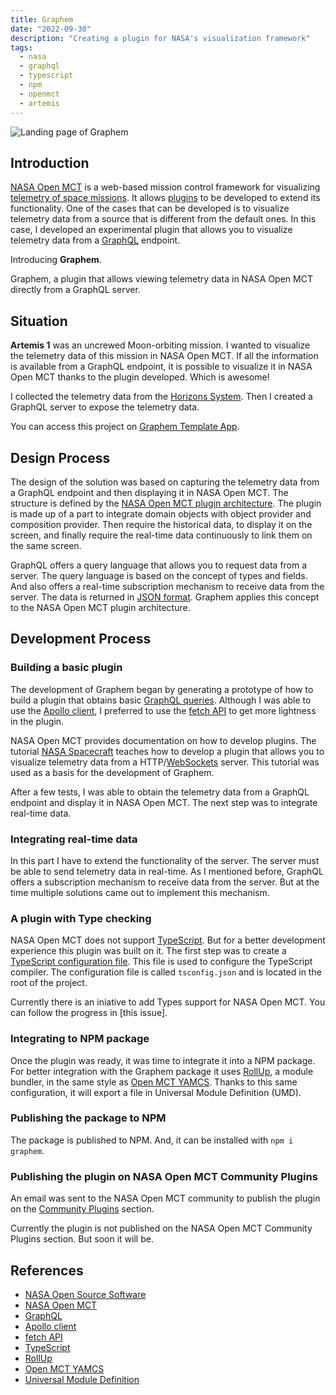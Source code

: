 ```yaml
---
title: Graphem
date: "2022-09-30"
description: "Creating a plugin for NASA's visualization framework"
tags:
  - nasa
  - graphql
  - typescript
  - npm
  - openmct
  - artemis
---
```


<img src="/graphem__cover.webp" alt="Landing page of Graphem" />

## Introduction

<a href="https://software.nasa.gov/software/ARC-15256-1D" target="_blank">NASA Open MCT</a> is a web-based mission control framework for visualizing <a href="https://en.wikipedia.org/wiki/Telemetry" target="_blank">telemetry of space missions</a>. It allows <a href="https://nasa.github.io/openmct/plugins/" target="_blank">plugins</a> to be developed to extend its functionality. One of the cases that can be developed is to visualize telemetry data from a source that is different from the default ones. In this case, I developed an experimental plugin that allows you to visualize telemetry data from a <a href="https://graphql.org/" target="_blank">GraphQL</a> endpoint.

Introducing **Graphem**.

Graphem, a plugin that allows viewing telemetry data in NASA Open MCT directly from a GraphQL server.

## Situation

**Artemis 1** was an uncrewed Moon-orbiting mission. I wanted to visualize the telemetry data of this mission in NASA Open MCT. If all the information is available from a GraphQL endpoint, it is possible to visualize it in NASA Open MCT thanks to the plugin developed. Which is awesome!

I collected the telemetry data from the <a href="https://ssd.jpl.nasa.gov/horizons/app.html#/" target="_blank">Horizons System</a>. Then I created a GraphQL server to expose the telemetry data.

You can access this project on <a href="https://github.com/360macky/graphem-template-app" target="_blank">Graphem Template App</a>.

## Design Process

The design of the solution was based on capturing the telemetry data from a GraphQL endpoint and then displaying it in NASA Open MCT. The structure is defined by the <a href="https://nasa.github.io/openmct/plugins-documentation/" target="_blank">NASA Open MCT plugin architecture</a>. The plugin is made up of a part to integrate domain objects with object provider and composition provider. Then require the historical data, to display it on the screen, and finally require the real-time data continuously to link them on the same screen.

GraphQL offers a query language that allows you to request data from a server. The query language is based on the concept of types and fields. And also offers a real-time subscription mechanism to receive data from the server. The data is returned in <a href="https://www.json.org/json-en.html"  target="_blank">JSON format</a>. Graphem applies this concept to the NASA Open MCT plugin architecture.

## Development Process

### Building a basic plugin

The development of Graphem began by generating a prototype of how to build a plugin that obtains basic <a href="https://graphql.org/learn/queries/" target="_blank">GraphQL queries</a>. Although I was able to use the <a href="https://www.apollographql.com/docs/react/" target="_blank">Apollo client</a>, I preferred to use the <a href="https://developer.mozilla.org/en-US/docs/Web/API/Fetch_API" target="_blank">fetch API</a> to get more lightness in the plugin.

NASA Open MCT provides documentation on how to develop plugins. The tutorial <a href="https://nasa.github.io/openmct/getting-started/" target="_blank">NASA Spacecraft</a> teaches how to develop a plugin that allows you to visualize telemetry data from a HTTP/<a href="https://developer.mozilla.org/en-US/docs/Web/API/WebSockets_API" target="_blank">WebSockets</a> server. This tutorial was used as a basis for the development of Graphem.

After a few tests, I was able to obtain the telemetry data from a GraphQL endpoint and display it in NASA Open MCT. The next step was to integrate real-time data.

### Integrating real-time data

In this part I have to extend the functionality of the server. The server must be able to send telemetry data in real-time. As I mentioned before, GraphQL offers a subscription mechanism to receive data from the server. But at the time multiple solutions came out to implement this mechanism.

### A plugin with Type checking

NASA Open MCT does not support <a href="" target="_blank">TypeScript</a>. But for a better development experience this plugin was built on it. The first step was to create a <a href="" target="_blank">TypeScript configuration file</a>. This file is used to configure the TypeScript compiler. The configuration file is called `tsconfig.json` and is located in the root of the project.

Currently there is an iniative to add Types support for NASA Open MCT. You can follow the progress in [this issue].

### Integrating to NPM package

Once the plugin was ready, it was time to integrate it into a NPM package. For better integration with the Graphem package it uses <a href="https://rollupjs.org/guide/en/" target="_blank">RollUp</a>, a module bundler, in the same style as <a href="" target="_blank">Open MCT YAMCS</a>. Thanks to this same configuration, it will export a file in Universal Module Definition (UMD).

### Publishing the package to NPM

The package is published to NPM. And, it can be installed with `npm i graphem`.

### Publishing the plugin on NASA Open MCT Community Plugins

An email was sent to the NASA Open MCT community to publish the plugin on the <a href="https://nasa.github.io/openmct/plugins/" target="_blank">Community Plugins</a> section.

Currently the plugin is not published on the NASA Open MCT Community Plugins section. But soon it will be.

## References

- <a href="https://code.nasa.gov/" target="_blank">NASA Open Source Software</a>
- <a href="https://nasa.github.io/openmct/" target="_blank">NASA Open MCT</a>
- <a href="https://graphql.org/" target="_blank">GraphQL</a>
- <a href="https://www.apollographql.com/docs/react/" target="_blank">Apollo client</a>
- <a href="https://developer.mozilla.org/en-US/docs/Web/API/Fetch_API" target="_blank">fetch API</a>
- <a href="https://www.typescriptlang.org/" target="_blank">TypeScript</a>
- <a href="https://rollupjs.org/guide/en/" target="_blank">RollUp</a>
- <a href="https://github.com/akhenry/openmct-yamcs" target="_blank">Open MCT YAMCS</a>
- <a href="https://www.oreilly.com/library/view/building-enterprise-javascript/9781788477321/03979156-167c-4598-85e8-0544241e2aed.xhtml" target="_blank">Universal Module Definition</a>

